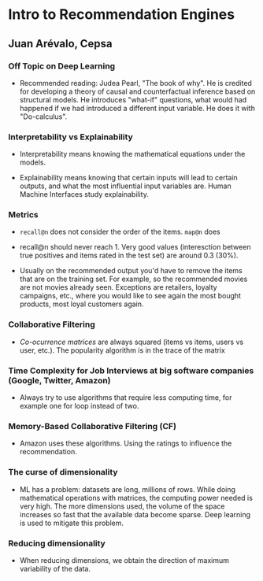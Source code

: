 # Intro to Recommendation Engines

## Juan Arévalo, Cepsa

### Off Topic on Deep Learning

* Recommended reading: Judea Pearl, "The book of why". He is credited for developing a theory of causal and counterfactual inference based on structural models. He introduces "what-if" questions, what would had happened if we had introduced a different input variable. He does it with "Do-calculus".

### Interpretability vs Explainability

* Interpretability means knowing the mathematical equations under the models. 

* Explainability means knowing that certain inputs will lead to certain outputs, and what the most influential input variables are. Human Machine Interfaces study explainability.

### Metrics

* ```recall@n``` does not consider the order of the items. ```map@n``` does

* recall@n should never reach 1. Very good values (interesction between true positives and items rated in the test set) are around 0.3 (30%).

* Usually on the recommended output you'd have to remove the items that are on the training set. For example, so the recommended movies are not movies already seen. Exceptions are retailers, loyalty campaigns, etc., where you would like to see again the most bought products, most loyal customers again.

### Collaborative Filtering

* *Co-ocurrence matrices* are always squared (items vs items, users vs user, etc.). The popularity algorithm is in the trace of the matrix

### Time Complexity for Job Interviews at big software companies (Google, Twitter, Amazon)

* Always try to use algorithms that require less computing time, for example one for loop instead of two.

### Memory-Based Collaborative Filtering (CF)

* Amazon uses these algorithms. Using the ratings to influence the recommendation.

### The curse of dimensionality

* ML has a problem: datasets are long, millions of rows. While doing mathematical operations with matrices, the computing power needed is very high. The more dimensions used, the volume of the space increases so fast that the available data become sparse. Deep learning is used to mitigate this problem.

### Reducing dimensionality

* When reducing dimensions, we obtain the direction of maximum variability of the data.
